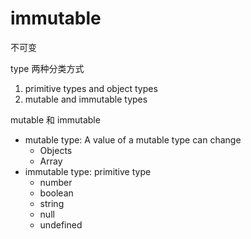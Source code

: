 # immutable

不可变

type 两种分类方式

1. primitive types and object types
2. mutable and immutable types

mutable 和 immutable

- mutable type: A value of a mutable type can change
  - Objects
  - Array
- immutable type: primitive type
  - number
  - boolean
  - string
  - null
  - undefined
